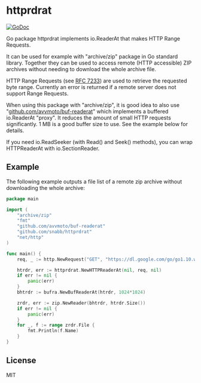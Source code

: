 httprdrat
==========

[![GoDoc](https://godoc.org/github.com/snabb/httprdrat?status.svg)](https://godoc.org/github.com/snabb/httprdrat)

Go package httprdrat implements io.ReaderAt that makes HTTP Range Requests.

It can be used for example with "archive/zip" package in Go standard
library. Together they can be used to access remote (HTTP accessible)
ZIP archives without needing to download the whole archive file.

HTTP Range Requests (see [RFC 7233](https://tools.ietf.org/html/rfc7233))
are used to retrieve the requested byte range. Currently an error is
returned if a remote server does not support Range Requests.

When using this package with "archive/zip", it is good idea to also use
"[github.com/avvmoto/buf-readerat](https://github.com/avvmoto/buf-readerat)"
which implements a buffered io.ReaderAt "proxy". It reduces the amount of
small HTTP requests significantly. 1 MB is a good buffer size to use. See
the example below for details.

If you need io.ReadSeeker (with Read() and Seek() methods), you can wrap
HTTPReaderAt with io.SectionReader.


Example
-------

The following example outputs a file list of a remote zip archive without
downloading the whole archive:

```Go
package main

import (
	"archive/zip"
	"fmt"
	"github.com/avvmoto/buf-readerat"
	"github.com/snabb/httprdrat"
	"net/http"
)

func main() {
	req, _ := http.NewRequest("GET", "https://dl.google.com/go/go1.10.windows-amd64.zip", nil)

	htrdr, err := httprdrat.NewHTTPReaderAt(nil, req, nil)
	if err != nil {
		panic(err)
	}
	bhtrdr := bufra.NewBufReaderAt(htrdr, 1024*1024)

	zrdr, err := zip.NewReader(bhtrdr, htrdr.Size())
	if err != nil {
		panic(err)
	}
	for _, f := range zrdr.File {
		fmt.Println(f.Name)
	}
}
```


License
-------

MIT
